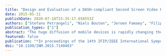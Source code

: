 ```yaml
---
title: "Design and Evaluation of a DASH-compliant Second Screen Video Player for Live Events in Mobile Scenarios"
date: 2015-05-11
publishDate: 2020-07-18T15:35:17.658553Z
authors: ["Stefano Petrangeli", "Niels Bouten", "Jeroen Famaey", "Filip De Turck", "Philip Leroux"]
publication_types: ["1"]
abstract: "The huge diffusion of mobile devices is rapidly changing the way multimedia content is consumed. Mobile devices are often used as a second screen, providing complementary information on the content shown on the primary screen, as different camera angles in case of a sport event. The introduction of multiple camera angles poses many challenges with respect to guaranteeing a high Quality of Experience to the end user, especially when the live aspect, different devices and highly variable network conditions typical of mobile environments come into play. Due to the ability of HTTP Adaptive Streaming (HAS) protocols to dynamically adapt to bandwidth fluctuations, they are especially suited for the delivery of multimedia content in mobile environments. In HAS, each video is temporally segmented and stored in different quality levels. Rate adaptation heuristics, deployed at the video player, allow the most appropriate quality level to be dynamically requested, based on the current network conditions. Recently, a standardized solution has been proposed by the MPEG consortium, called Dynamic Adaptive Streaming over HTTP (DASH). We present in this paper a DASH-compliant iOS video player designed to support research on rate adaptation heuristics for live second screen scenarios in mobile environments. The video player allows to monitor the battery consumption and CPU usage of the mobile device and to provide this information to the heuristic. Live and Video-on-Demand streaming scenarios and real-time multi-video switching are supported as well. Quantitative results based on real 3G traces are reported on how the developed prototype has been used to benchmark two existing heuristics and to analyse the main aspects affecting battery lifetime in mobile video streaming."
featured: false
publication: "*In proceedings of the 14th IFIP/IEEE International Symposium on Integrated Network Management (IM)*"
doi: "10.1109/INM.2015.7140403"
---
```

